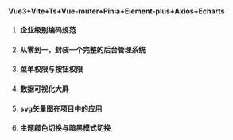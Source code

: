 #### Vue3+Vite+Ts+Vue-router+Pinia+Element-plus+Axios+Echarts

1. #### 企业级别编码规范

2. #### 从零到一，封装一个完整的后台管理系统

3. #### 菜单权限与按钮权限

4. #### 数据可视化大屏

5. #### svg矢量图在项目中的应用

6. #### 主题颜色切换与暗黑模式切换

